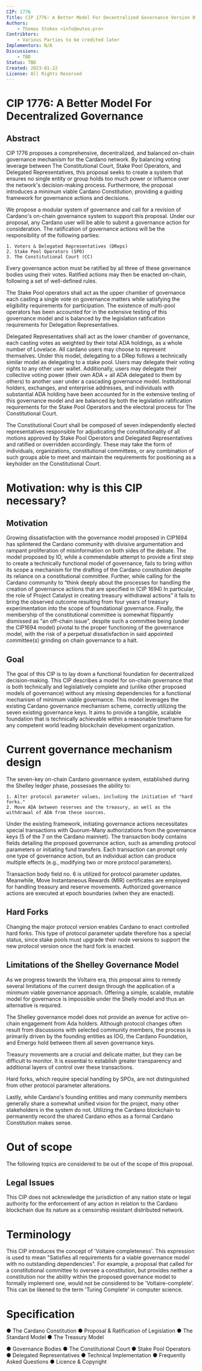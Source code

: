 ```yaml
---
CIP: 1776
Title: CIP 1776: A Better Model For Decentralized Governance Version 0.5
Authors:
    - Thomas Stokes <info@eutxo.pro>
Contribtors:
    - Various Parties to be credited later
Implementors: N/A
Discussions:
    - TBD
Status: TBD
Created: 2023-01-22
License: All Rights Reserved
---
```


# CIP 1776: A Better Model For Decentralized Governance 

## Abstract
CIP 1776 proposes a comprehensive, decentralized, and balanced on-chain governance mechanism for the Cardano network. By balancing voting leverage between The Constitutional Court, Stake Pool Operators, and Delegated Representatives, this proposal seeks to create a system that ensures no single entity or group holds too much power or influence over the network's decision-making process. Furthermore, the proposal introduces a minimum viable Cardano Constitution, providing a guiding framework for governance actions and decisions.

We propose a modular system of governance and call for a revision of Cardano's on-chain governance system to support this proposal. Under our proposal, any Cardano user will be able to submit a governance action for consideration. The ratification of governance actions will be the responsibility of the following parties:

    1. Voters & Delegated Representatives (DReps)
    2. Stake Pool Operators (SPO)
    3. The Constitutional Court (CC)

Every governance action must be ratified by all three of these governance bodies using their votes. Ratified actions may then be enacted on-chain, following a set of well-defined rules.

The Stake Pool operators shall act as the upper chamber of governance each casting a single vote on governance matters while satisfying the eligibility requirements for participation. The existence of multi-pool operators has been accounted for in the extensive testing of this governance model and is balanced by the legislation ratification requirements for Delegation Representatives. 

Delegated Representatives shall act as the lower chamber of governance, each casting votes as weighted by their total ADA holdings, as a whole number of Lovelace. All cardano users may choose to represent themselves. Under this model, delegating to a DRep follows a technically similar model as delegating to a stake pool. Users may delegate their voting rights to any other user wallet. Additionally, users may delegate their collective voting power (their own ADA + all ADA delegated to them by others) to another user under a cascading governance model. Institutional holders, exchanges, and enterprise addresses, and individuals with substantial ADA holding have been accounted for in the extensive testing of this governance model and are balanced by both the legislation ratification requirements for the Stake Pool Operators and the electoral process for The Constitutional Court. 

The  Constitutional Court shall be composed of seven independently elected representatives responsible for adjudicating the constitutionality of all motions approved by Stake Pool Operators and Delegated Representatives and ratified or overridden accordingly. These may take the form of individuals, organizations, constitutional committees, or any combination of such groups able to meet and maintain the requirements for positioning as a keyholder on the Constitutional Court.

# Motivation: why is this CIP necessary?

## Motivation
Growing dissatisfaction with the governance model proposed in CIP1694 has splintered the Cardano community with divisive argumentation and rampant proliferation of misinformation on both sides of the debate. The model proposed by IO, while a commendable attempt to provide a first step to create a technically functional model of governance, fails to bring within its scope a mechanism for the drafting of the Cardano constitution despite its reliance on a constitutional committee. Further, while calling for the Cardano community to “think deeply about the processes for handling the creation of governance actions that are specified in (CIP 1694) In particular, the role of Project Catalyst in creating treasury withdrawal actions” it fails to bring the observed outcome resulting from four years of treasury experimentation into the scope of foundational governance. Finally, the membership of the constitutional committee is somewhat flippantly dismissed as “an off-chain issue”, despite such a committee being (under the CIP1694 model) pivotal to the proper functioning of the governance model, with the risk of a perpetual dissatisfaction in said appointed committee(s) grinding on chain governance to a halt.

## Goal
The goal of this CIP is to lay down a functional foundation for decentralized decision-making. This CIP describes a model for on-chain governance that is both technically and legislatively complete and (unlike other proposed models of governance) without any missing dependencies for a functional mechanism of minimum viable governance. This model leverages the existing Cardano governance mechanism scheme, correctly utilizing the seven existing governance keys. It aims to provide a tangible, scalable foundation that is technically achievable within a reasonable timeframe for any competent world leading blockchain development organization.

# Current governance mechanism design
The seven-key on-chain Cardano governance system, established during the Shelley ledger phase, possesses the ability to:

    1. Alter protocol parameter values, including the initiation of "hard forks."
    2. Move ADA between reserves and the treasury, as well as the withdrawal of ADA from these sources.

Under the existing framework, initiating governance actions necessitates special transactions with Quorum-Many authorizations from the governance keys (5 of the 7 on the Cardano mainnet). The transaction body contains fields detailing the proposed governance action, such as amending protocol parameters or initiating fund transfers. Each transaction can prompt only one type of governance action, but an individual action can produce multiple effects (e.g., modifying two or more protocol parameters).

Transaction body field no. 6 is utilized for protocol parameter updates. Meanwhile, Move Instantaneous Rewards (MIR) certificates are employed for handling treasury and reserve movements. Authorized governance actions are executed at epoch boundaries (when they are enacted).

## Hard Forks
Changing the major protocol version enables Cardano to enact controlled hard forks. This type of protocol parameter update therefore has a special status, since stake pools must upgrade their node versions to support the new protocol version once the hard fork is enacted.

## Limitations of the Shelley Governance Model
As we progress towards the Voltaire era, this proposal aims to remedy several limitations of the current design through the application of a minimum viable governance approach. Offering a simple, scalable, mutable model for governance is impossible under the Shelly model and thus an alternative is required.  

The Shelley governance model does not provide an avenue for active on-chain engagement from Ada holders. Although protocol changes often result from discussions with selected community members, the process is primarily driven by the founding entities as IOG, the Cardano Foundation, and Emergo hold between them all seven governance keys.

Treasury movements are a crucial and delicate matter, but they can be difficult to monitor. It is essential to establish greater transparency and additional layers of control over these transactions.

Hard forks, which require special handling by SPOs, are not distinguished from other protocol parameter alterations.

Lastly, while Cardano's founding entities and many community members generally share a somewhat unified vision for the project, many other stakeholders in the system do not. Utilizing the Cardano blockchain to permanently record the shared Cardano ethos as a formal Cardano Constitution makes sense. 

# Out of scope

The following topics are considered to be out of the scope of this proposal.

## Legal Issues
This CIP does not acknowledge the jurisdiction of any nation state or legal authority for the enforcement of any action in relation to the Cardano blockchain due its nature as a censorship resistant distributed network.

# Terminology

This CIP introduces the concept of 'Voltaire completeness'. This expression is used to mean "Satisfies all requirements for a viable governance model with no outstanding dependencies". For example, a proposal that called for a constitutional committee to oversee a constitution, but provides neither a constitution nor the ability within the proposed governance model to formally implement one, would not be considered to be 'Voltaire-complete'. This can be likened to the term 'Turing Complete' in computer science.

# Specification

●       The Cardano Constitution
●       Proposal & Ratification of Legislation
	●       The Standard Model
	●       The Treasury Model

●       Governance Bodies
	●       The Constitutional Court
	●       Stake Pool Operators
	●       Delegated Representatives
●       Technical Implementation
●      Frequently Asked Questions
●      Licence & Copyright

